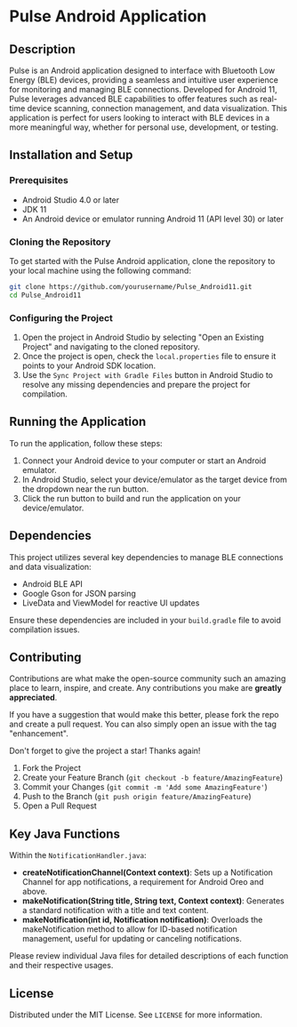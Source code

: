 # Pulse Android Application

## Description

Pulse is an Android application designed to interface with Bluetooth Low Energy (BLE) devices, providing a seamless and intuitive user experience for monitoring and managing BLE connections. Developed for Android 11, Pulse leverages advanced BLE capabilities to offer features such as real-time device scanning, connection management, and data visualization. This application is perfect for users looking to interact with BLE devices in a more meaningful way, whether for personal use, development, or testing.

## Installation and Setup

### Prerequisites

- Android Studio 4.0 or later
- JDK 11
- An Android device or emulator running Android 11 (API level 30) or later

### Cloning the Repository

To get started with the Pulse Android application, clone the repository to your local machine using the following command:

```bash
git clone https://github.com/yourusername/Pulse_Android11.git
cd Pulse_Android11
```

### Configuring the Project

1. Open the project in Android Studio by selecting "Open an Existing Project" and navigating to the cloned repository.
2. Once the project is open, check the `local.properties` file to ensure it points to your Android SDK location.
3. Use the `Sync Project with Gradle Files` button in Android Studio to resolve any missing dependencies and prepare the project for compilation.

## Running the Application

To run the application, follow these steps:

1. Connect your Android device to your computer or start an Android emulator.
2. In Android Studio, select your device/emulator as the target device from the dropdown near the run button.
3. Click the run button to build and run the application on your device/emulator.

## Dependencies

This project utilizes several key dependencies to manage BLE connections and data visualization:

- Android BLE API
- Google Gson for JSON parsing
- LiveData and ViewModel for reactive UI updates

Ensure these dependencies are included in your `build.gradle` file to avoid compilation issues.

## Contributing

Contributions are what make the open-source community such an amazing place to learn, inspire, and create. Any contributions you make are **greatly appreciated**.

If you have a suggestion that would make this better, please fork the repo and create a pull request. You can also simply open an issue with the tag "enhancement".

Don't forget to give the project a star! Thanks again!

1. Fork the Project
2. Create your Feature Branch (`git checkout -b feature/AmazingFeature`)
3. Commit your Changes (`git commit -m 'Add some AmazingFeature'`)
4. Push to the Branch (`git push origin feature/AmazingFeature`)
5. Open a Pull Request

## Key Java Functions

Within the `NotificationHandler.java`:

- **createNotificationChannel(Context context)**: Sets up a Notification Channel for app notifications, a requirement for Android Oreo and above.
- **makeNotification(String title, String text, Context context)**: Generates a standard notification with a title and text content.
- **makeNotification(int id, Notification notification)**: Overloads the makeNotification method to allow for ID-based notification management, useful for updating or canceling notifications.

Please review individual Java files for detailed descriptions of each function and their respective usages.

## License

Distributed under the MIT License. See `LICENSE` for more information.
